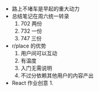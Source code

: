 - 路上不堵车是早起的重大动力
- 总结笔记在周六统一转录
	1. 702 两份
	2. 732 一份
	3. 747 三份
- r/place 的优势
	1. 用户间可以互动
	2. 有温度
	3. 入门无需说明
	4. 不过分依赖其他用户的内容产出
- React 作业创意
	1. 